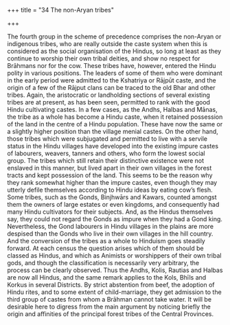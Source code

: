 +++
title = "34 The non-Aryan tribes"

+++

The fourth group in the scheme of precedence comprises the non-Aryan or indigenous tribes, who are really outside the caste system when this is considered as the social organisation of the Hindus, so long at least as they continue to worship their own tribal deities, and show no respect for Brāhmans nor for the cow. These tribes have, however, entered the Hindu polity in various positions. The leaders of some of them who were dominant in the early period were admitted to the Kshatriya or Rājpūt caste, and the origin of a few of the Rājput clans can be traced to the old Bhar and other tribes. Again, the aristocratic or landholding sections of several existing tribes are at present, as has been seen, permitted to rank with the good Hindu cultivating castes. In a few cases, as the Andhs, Halbas and Mānas, the tribe as a whole has become a Hindu caste, when it retained possession of the land in the centre of a Hindu population. These have now the same or a slightly higher position than the village menial castes. On the other hand, those tribes which were subjugated and permitted to live with a servile status in the Hindu villages have developed into the existing impure castes of labourers, weavers, tanners and others, who form the lowest social group. The tribes which still retain their distinctive existence were not enslaved in this manner, but lived apart in their own villages in the forest tracts and kept possession of the land. This seems to be the reason why they rank somewhat higher than the impure castes, even though they may utterly defile themselves according to Hindu ideas by eating cow’s flesh. Some tribes, such as the Gonds, Binjhwārs and Kawars, counted amongst them the owners of large estates or even kingdoms, and consequently had many Hindu cultivators for their subjects. And, as the Hindus themselves say, they could not regard the Gonds as impure when they had a Gond king. Nevertheless, the Gond labourers in Hindu villages in the plains are more despised than the Gonds who live in their own villages in the hill country. And the conversion of the tribes as a whole to Hinduism goes steadily forward. At each census the question arises which of them should be classed as Hindus, and which as Animists or worshippers of their own tribal gods, and though the classification is necessarily very arbitrary, the process can be clearly observed. Thus the Andhs, Kolis, Rautias and Halbas are now all Hindus, and the same remark applies to the Kols, Bhīls and Korkus in several Districts. By strict abstention from beef, the adoption of Hindu rites, and to some extent of child-marriage, they get admission to the third group of castes from whom a Brāhman cannot take water. It will be desirable here to digress from the main argument by noticing briefly the origin and affinities of the principal forest tribes of the Central Provinces. 

